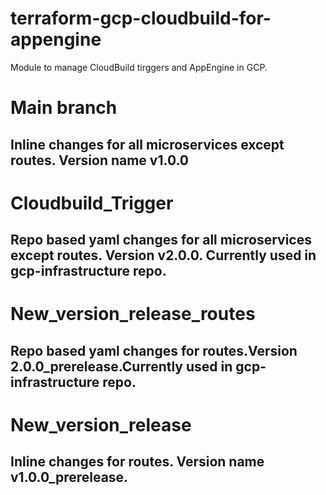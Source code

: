 # terraform-gcp-cloudbuild-for-appengine

Module to manage CloudBuild tirggers and AppEngine in GCP.


Main branch
============
Inline changes for all microservices except routes. Version name v1.0.0
-------------------------------------------------------------------------
Cloudbuild_Trigger
==================
Repo based yaml changes for all microservices except routes. Version v2.0.0. Currently used in gcp-infrastructure repo.
-----------------------------------------------------------------------------------------------------------------------
New_version_release_routes
==========================
Repo based yaml changes for  routes.Version 2.0.0_prerelease.Currently used in gcp-infrastructure repo.
----------------------------------------------------------------------------------------------------------------------
New_version_release
=====================
Inline changes for routes. Version name v1.0.0_prerelease.
-------------------------------------------------------------

